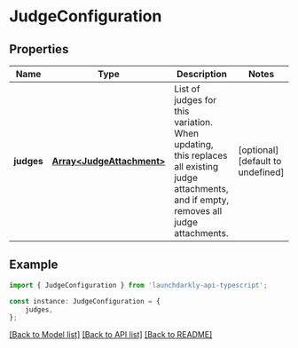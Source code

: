# JudgeConfiguration


## Properties

Name | Type | Description | Notes
------------ | ------------- | ------------- | -------------
**judges** | [**Array&lt;JudgeAttachment&gt;**](JudgeAttachment.md) | List of judges for this variation. When updating, this replaces all existing judge attachments, and if empty, removes all judge attachments.  | [optional] [default to undefined]

## Example

```typescript
import { JudgeConfiguration } from 'launchdarkly-api-typescript';

const instance: JudgeConfiguration = {
    judges,
};
```

[[Back to Model list]](../README.md#documentation-for-models) [[Back to API list]](../README.md#documentation-for-api-endpoints) [[Back to README]](../README.md)
